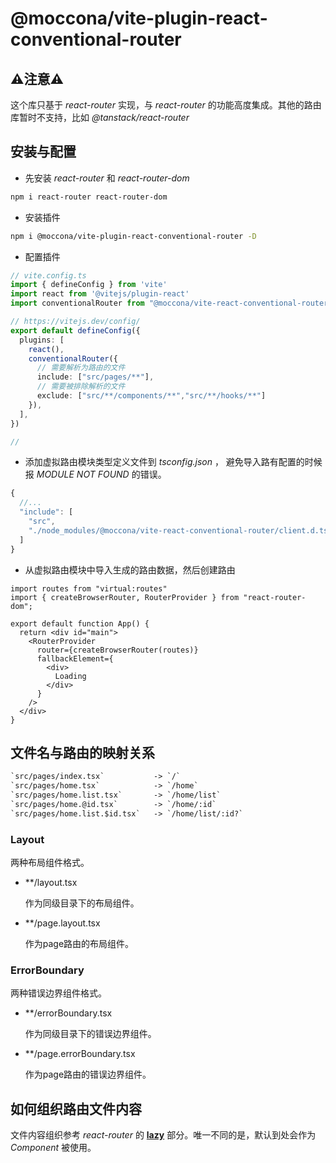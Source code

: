 # @moccona/vite-plugin-react-conventional-router

## ⚠️注意⚠️

这个库只基于 _react-router_ 实现，与 _react-router_ 的功能高度集成。其他的路由库暂时不支持，比如 _@tanstack/react-router_

## 安装与配置

- 先安装 _react-router_ 和 _react-router-dom_

```sh
npm i react-router react-router-dom
```

- 安装插件

```sh
npm i @moccona/vite-plugin-react-conventional-router -D
```

- 配置插件

```ts
// vite.config.ts
import { defineConfig } from 'vite'
import react from '@vitejs/plugin-react'
import conventionalRouter from "@moccona/vite-react-conventional-router "

// https://vitejs.dev/config/
export default defineConfig({
  plugins: [
    react(),
    conventionalRouter({
      // 需要解析为路由的文件
      include: ["src/pages/**"],
      // 需要被排除解析的文件
      exclude: ["src/**/components/**","src/**/hooks/**"]
    }),
  ],
})

//
```

- 添加虚拟路由模块类型定义文件到 _tsconfig.json_ ， 避免导入路有配置的时候报 _MODULE NOT FOUND_ 的错误。

```ts
{
  //...
  "include": [
    "src",
    "./node_modules/@moccona/vite-react-conventional-router/client.d.ts"
  ]
}
```

- 从虚拟路由模块中导入生成的路由数据，然后创建路由

```tsx
import routes from "virtual:routes"
import { createBrowserRouter, RouterProvider } from "react-router-dom";

export default function App() {
  return <div id="main">
    <RouterProvider
      router={createBrowserRouter(routes)}
      fallbackElement={
        <div>
          Loading
        </div>
      }
    />
  </div>
}
```

## 文件名与路由的映射关系

```txt
`src/pages/index.tsx`           -> `/`
`src/pages/home.tsx`            -> `/home`
`src/pages/home.list.tsx`       -> `/home/list`
`src/pages/home.@id.tsx`        -> `/home/:id`
`src/pages/home.list.$id.tsx`   -> `/home/list/:id?`
```

### Layout

两种布局组件格式。

- \*\*/layout.tsx

  作为同级目录下的布局组件。

- \*\*/page.layout.tsx

  作为page路由的布局组件。

### ErrorBoundary

两种错误边界组件格式。

- \*\*/errorBoundary.tsx

  作为同级目录下的错误边界组件。

- \*\*/page.errorBoundary.tsx

  作为page路由的错误边界组件。

## 如何组织路由文件内容

文件内容组织参考 _react-router_ 的 [**lazy**](https://reactrouter.com/en/main/route/lazy#lazy) 部分。唯一不同的是，默认到处会作为 _Component_ 被使用。

